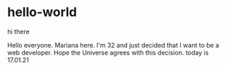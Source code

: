 # hello-world
hi there

Hello everyone. Mariana here. I'm 32 and just decided that I want to be a web developer. Hope the Universe agrees with this decision.
today is 17.01.21
